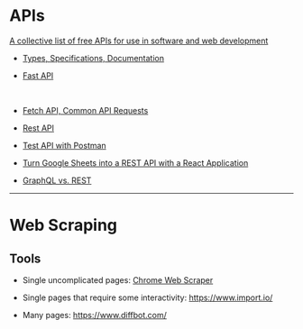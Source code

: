# APIs

[A collective list of free APIs for use in software and web development](https://github.com/public-apis/public-apis)

* [Types, Specifications, Documentation](https://www.freecodecamp.org/news/what-is-an-api-and-how-to-test-it/)

* [Fast API](https://github.com/dimi-fn/Various-Data-Science-Scripts/tree/main/APIs%20%26%20Web%20Scraping/FastAPI)


<br>

* [Fetch API, Common API Requests](https://www.freecodecamp.org/news/fetch-api-cheatsheet/?fbclid=IwAR0bTl4GAVhbUqA768JJZ0_j6Jx-T9Cxo0LF7_X71QI1SH0Q1xg_CV9Wx40)

* [Rest API](https://www.freecodecamp.org/news/benefits-of-rest/?fbclid=IwAR2LFsVI8WU2E0FuitlouBIi0xuX0J2yPyqM527qbJnQ8CSX-cjXUZBu55Y)

* [Test API with Postman](https://www.freecodecamp.org/news/learn-how-to-use-postman-to-test-apis/?fbclid=IwAR0ps6WF5bp9_YFxlHBejuJ_K1YUMf2iLJucWNmvKcoSjl-EqM7UKj80bgk)

* [Turn Google Sheets into a REST API with a React Application](https://www.freecodecamp.org/news/react-and-googlesheets/?fbclid=IwAR3yvMKSOqNK9lvj6Yb_TFprpKO2iJ9LwWgkv42zd771tp-WfEWGgL5paAQ)

* [GraphQL vs. REST](https://www.freecodecamp.org/news/graphql-vs-rest-benefits-and-code-example-comparisons/?fbclid=IwAR1774Zka3-m5T0RynSU_vxAQ2MFJfHVfu2UehfYCUcwR-a4rgaD2cazRec)

-----

# Web Scraping

## Tools

- Single uncomplicated pages: [Chrome Web Scraper](https://chrome.google.com/webstore/detail/web-scraper-free-web-scra/jnhgnonknehpejjnehehllkliplmbmhn?hl=en)

- Single pages that require some interactivity: https://www.import.io/

- Many pages: https://www.diffbot.com/
